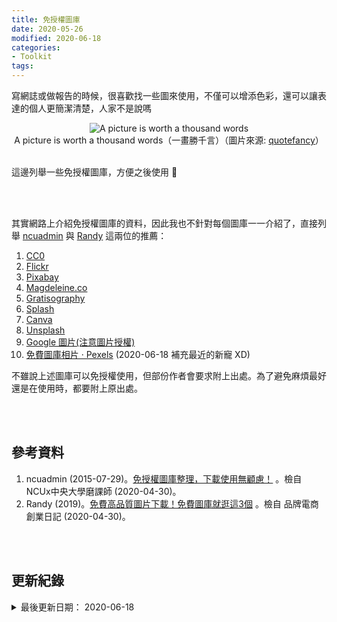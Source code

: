 ```yaml
---
title: 免授權圖庫
date: 2020-05-26
modified: 2020-06-18
categories:
- Toolkit
tags:
--- 
```


寫網誌或做報告的時候，很喜歡找一些圖來使用，不僅可以增添色彩，還可以讓表達的個人更簡潔清楚，人家不是說嗎
   
<center> <img src="https://i.imgur.com/XHfOXq8.jpg" alt="A picture is worth a thousand words"></center>
<center class="imgtext">A picture is worth a thousand words（一畫勝千言）（圖片來源: <a href="https://quotefancy.com/quote/1647576/Ben-Shneiderman-A-picture-is-worth-a-thousand-words-An-interface-is-worth-a-thousand" class="imgtext">quotefancy</a>）</center>
<br>
    
這邊列舉一些免授權圖庫，方便之後使用 :heart_decoration: 

<!--more-->
<br><br> 

其實網路上介紹免授權圖庫的資料，因此我也不針對每個圖庫一一介紹了，直接列舉 [ncuadmin](http://ncux.ncu.edu.tw/?p=389) 與 [Randy](https://www.randy24.com/blog/free-picture-download-webstie/) 這兩位的推薦：

1. [CC0](http://cc0.wfublog.com/)
2. [Flickr](https://www.flickr.com/)
3. [Pixabay](https://pixabay.com/)
4. [Magdeleine.co](http://magdeleine.co/)
5. [Gratisography](http://www.gratisography.com/)
6. [Splash](https://unsplash.com/)
7. [Canva](https://designschool.canva.com/blog/free-stock-photos/)
8. [Unsplash](https://unsplash.com/)
9. [Google 圖片(注意圖片授權)](https://www.google.com.tw/imghp?hl=zh-TW)
10. [免費圖庫相片 · Pexels](https://www.pexels.com/zh-tw/) (2020-06-18 補充最近的新寵 XD)

不雖說上述圖庫可以免授權使用，但部份作者會要求附上出處。為了避免麻煩最好還是在使用時，都要附上原出處。

<br><br> 

## 參考資料 
1. ncuadmin (2015-07-29)。[免授權圖庫整理，下載使用無顧慮！](http://ncux.ncu.edu.tw/?p=389) 。檢自  NCUx中央大學磨課師 (2020-04-30)。
2. Randy (2019)。[免費高品質圖片下載！免費圖庫就逛這3個](https://www.randy24.com/blog/free-picture-download-webstie/) 。檢自 品牌電商創業日記 (2020-04-30)。

<br><br> 

## 更新紀錄
<details>
  <summary>最後更新日期： 2020-06-18</summary>
  <ul class="timestamp">
      <li>2020-06-18 更新</li>
    　<li>2020-05-26 發布</li>
    　<li>2020-04-30 完稿</li>
  </ul>
</details>